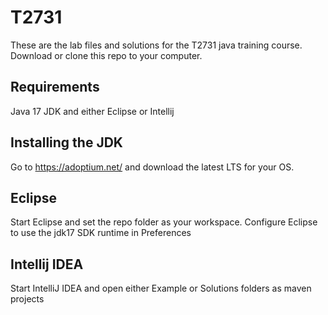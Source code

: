 # T2731

These are the lab files and solutions for the T2731 java training course.
Download or clone this repo to your computer.

## Requirements
Java 17 JDK and either Eclipse or Intellij

## Installing the JDK
Go to https://adoptium.net/ and download the latest LTS for your OS.

## Eclipse
Start Eclipse and set the repo folder as your workspace.
Configure Eclipse to use the jdk17 SDK runtime in Preferences

## Intellij IDEA
Start IntelliJ IDEA and open either Example or Solutions folders as maven projects